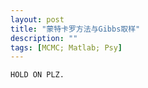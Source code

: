```yaml
---
layout: post
title: "蒙特卡罗方法与Gibbs取样"
description: ""
tags: [MCMC; Matlab; Psy]
---
```


`HOLD ON PLZ.`
